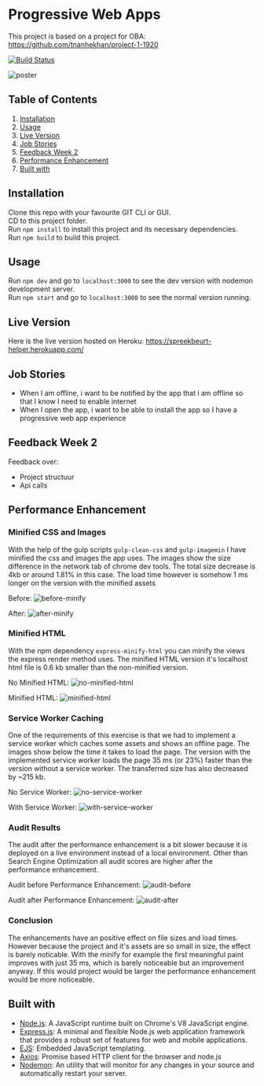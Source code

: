 # Progressive Web Apps 
This project is based on a project for OBA: https://github.com/tnanhekhan/project-1-1920  

[![Build Status](https://travis-ci.com/tnanhekhan/progressive-web-apps-1920.svg?branch=master)](https://travis-ci.com/tnanhekhan/progressive-web-apps-1920)  

![poster](docs/poster.jpg "poster")

## Table of Contents
1. [Installation](#installation)
2. [Usage](#usage)
3. [Live Version](#live-version)
4. [Job Stories](#job-stories)
5. [Feedback Week 2](#feedback-week-2)
6. [Performance Enhancement](#performance-enhancement)  
7. [Built with](#built-with)

## Installation  
Clone this repo with your favourite GIT CLI or GUI.  
CD to this project folder.  
Run ` npm install ` to install this project and its necessary dependencies.  
Run ` npm build ` to build this project.

## Usage
Run `npm dev` and go to `localhost:3000` to see the dev version with nodemon development server.  
Run `npm start` and go to `localhost:3000` to see the normal version running.

## Live Version
Here is the live version hosted on Heroku: https://spreekbeurt-helper.herokuapp.com/

## Job Stories
- When I am offline, i want to be notified by the app that i am offline so that I know I need to enable internet
- When I open the app, i want to be able to install the app so I have a progressive web app experience

## Feedback Week 2
Feedback over:
- Project structuur
- Api calls

## Performance Enhancement
### Minified CSS and Images
With the help of the gulp scripts `gulp-clean-css` and `gulp-imagemin` I have minified the css and images the app uses. The images show the size difference in the network tab of chrome dev tools. The total size decrease is 4kb or around 1.81% in this case. The load time however is somehow 1 ms longer on the version with the minified assets

Before: ![before-minify](docs/before-minify.png "before-minify") 

After: ![after-minify](docs/after-minify.png "after-minify")

### Minified HTML
With the npm dependency `express-minify-html` you can minify the views the express render method uses. The minified HTML version it's localhost html file is 0.6 kb smaller than the non-minified version.  

No Minified HTML: ![no-minified-html](docs/after-minify.png "no-minified-html")

Minified HTML: ![minified-html](docs/minify-html.png "minified-html")

### Service Worker Caching
One of the requirements of this exercise is that we had to implement a service worker which caches some assets and shows an offline page. The images show below the time it takes to load the page. The version with the implemented service worker loads the page 35 ms (or 23%) faster than the version without a service worker. The transferred size has also decreased by  ~215 kb.

No Service Worker: ![no-service-worker](docs/after-minify.png "no-service-worker") 

With Service Worker: ![with-service-worker](docs/with-service-worker.png "with-service-worker")

### Audit Results
The audit after the performance enhancement is a bit slower because it is deployed on a live environment instead of a local environment. Other than Search Engine Optimization all audit scores are higher after the performance enhancement.

Audit before Performance Enhancement: ![audit-before](docs/audit-before.png "audit-before") 

Audit after Performance Enhancement: ![audit-after](docs/audit-after.png "audit-after")

### Conclusion
The enhancements have an positive effect on file sizes and load times. However because the project and it's assets are so small in size, the effect is barely noticable. 
With the minify for example the first meaningful paint improves with just 35 ms, which is barely noticeable but an improvement anyway. If this would project would be larger the performance enhancement would be more noticeable.

## Built with
- [Node.js](https://nodejs.org/en/): A JavaScript runtime built on Chrome's V8 JavaScript engine.
- [Express.js](https://expressjs.com/): A minimal and flexible Node.js web application framework that provides a robust set of features for web and mobile applications.
- [EJS](https://ejs.co/): Embedded JavaScript templating.
- [Axios](https://github.com/axios/axios): Promise based HTTP client for the browser and node.js
- [Nodemon](https://nodemon.io/): An utility that will monitor for any changes in your source and automatically restart your server.

